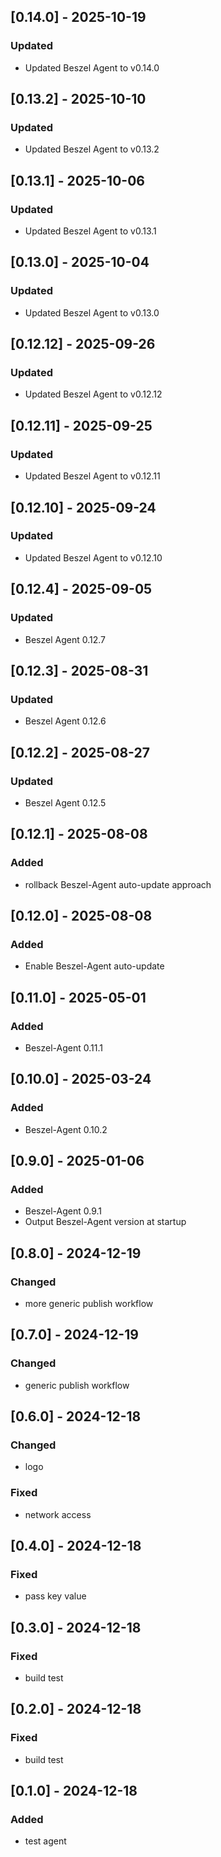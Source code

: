 ## [0.14.0] - 2025-10-19

### Updated

- Updated Beszel Agent to v0.14.0

## [0.13.2] - 2025-10-10

### Updated

- Updated Beszel Agent to v0.13.2

## [0.13.1] - 2025-10-06

### Updated

- Updated Beszel Agent to v0.13.1

## [0.13.0] - 2025-10-04

### Updated

- Updated Beszel Agent to v0.13.0

## [0.12.12] - 2025-09-26

### Updated

- Updated Beszel Agent to v0.12.12

## [0.12.11] - 2025-09-25

### Updated

- Updated Beszel Agent to v0.12.11

## [0.12.10] - 2025-09-24

### Updated

- Updated Beszel Agent to v0.12.10

## [0.12.4] - 2025-09-05

### Updated

- Beszel Agent 0.12.7

## [0.12.3] - 2025-08-31

### Updated

- Beszel Agent 0.12.6

## [0.12.2] - 2025-08-27

### Updated

- Beszel Agent 0.12.5

## [0.12.1] - 2025-08-08

### Added

- rollback Beszel-Agent auto-update approach

## [0.12.0] - 2025-08-08

### Added

- Enable Beszel-Agent auto-update

## [0.11.0] - 2025-05-01

### Added

- Beszel-Agent 0.11.1

## [0.10.0] - 2025-03-24

### Added

- Beszel-Agent 0.10.2

## [0.9.0] - 2025-01-06

### Added

- Beszel-Agent 0.9.1
- Output Beszel-Agent version at startup

## [0.8.0] - 2024-12-19

### Changed

- more generic publish workflow

## [0.7.0] - 2024-12-19

### Changed

- generic publish workflow

## [0.6.0] - 2024-12-18

### Changed

- logo

### Fixed

- network access

## [0.4.0] - 2024-12-18

### Fixed

- pass key value

## [0.3.0] - 2024-12-18

### Fixed

- build test

## [0.2.0] - 2024-12-18

### Fixed

- build test

## [0.1.0] - 2024-12-18

### Added

- test agent
